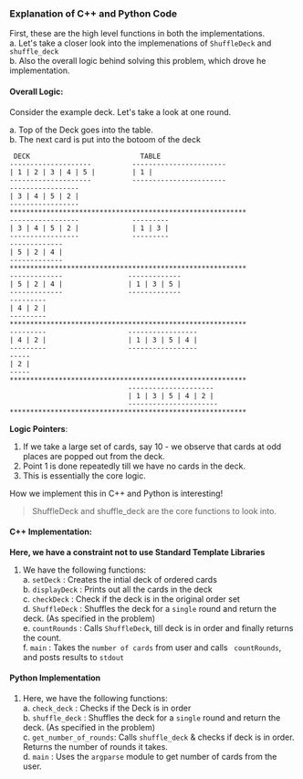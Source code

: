 ### Explanation of C++ and Python Code

First, these are the high level functions in both the implementations.              
   a. Let's take a closer look into the implemenations of `ShuffleDeck` and `shuffle_deck`                
   b. Also the overall logic behind solving this problem, which drove he implementation.              
   
   
#### Overall Logic:    

Consider the example deck. Let's take a look at one round.

a. Top of the Deck goes into the table.     
b. The next card is put into the botoom of the deck 


```
 DECK                           TABLE
--------------------          -----------------------
| 1 | 2 | 3 | 4 | 5 |         | 1 |
--------------------          -----------------------
-----------------
| 3 | 4 | 5 | 2 |             
-----------------
**********************************************************
-----------------             ---------
| 3 | 4 | 5 | 2 |             | 1 | 3 |
-----------------             ---------
-------------
| 5 | 2 | 4 |
-------------
**********************************************************
-------------                -------------
| 5 | 2 | 4 |                | 1 | 3 | 5 |
-------------                -------------
---------
| 4 | 2 |
---------
**********************************************************
---------                    -----------------
| 4 | 2 |                    | 1 | 3 | 5 | 4 |   
---------                    -----------------
-----
| 2 |
-----
**********************************************************
                             ---------------------
                             | 1 | 3 | 5 | 4 | 2 |
                             ----------------------
**********************************************************
```

__Logic Pointers__:      
1. If we take a large set of cards, say 10 - we observe that cards at odd places are popped out from the deck.   
2. Point 1 is done repeatedly till we have no cards in the deck.            
3. This is essentially the core logic.    

How we implement this in C++ and Python is interesting!      
   > ShuffleDeck and shuffle_deck are the core functions to look into.

#### C++ Implementation:

__Here, we have a constraint not to use Standard Template Libraries__

1. We have the following functions:     
    a. `setDeck`       : Creates the intial deck of ordered cards                                
    b. `displayDeck`   : Prints out all the cards in the deck              
    c. `checkDeck`     : Check if the deck is in the original order set      
    d. `ShuffleDeck`   : Shuffles the deck for a `single` round and return the deck. (As specified in the problem)            
    e. `countRounds`   : Calls `ShuffleDeck`, till deck is in order and finally returns the count.                
    f.  `main`         : Takes the `number of cards` from user and calls ` countRounds`, and posts results to `stdout`     

#### Python Implementation

1. Here, we have the following functions:     
    a. `check_deck`          : Checks if the Deck is in order      
    b. `shuffle_deck`        : Shuffles the deck for a `single` round and return the deck. (As specified in the problem)       
    c. `get_number_of_rounds`: Calls `shuffle_deck` & checks if deck is in order. Returns the number of rounds it takes.        
    d. `main`                : Uses the `argparse` module to get number of cards from the user.       
